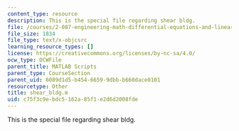 ```yaml
---
content_type: resource
description: This is the special file regarding shear bldg.
file: /courses/2-087-engineering-math-differential-equations-and-linear-algebra-fall-2014/c75f3c9ebdc5162a85f1e2d6d2008fde_shear_bldg.m
file_size: 1834
file_type: text/x-objcsrc
learning_resource_types: []
license: https://creativecommons.org/licenses/by-nc-sa/4.0/
ocw_type: OCWFile
parent_title: MATLAB Scripts
parent_type: CourseSection
parent_uid: 6089d1d5-b454-6659-9dbb-b660dace0101
resourcetype: Other
title: shear_bldg.m
uid: c75f3c9e-bdc5-162a-85f1-e2d6d2008fde
---
```

This is the special file regarding shear bldg.